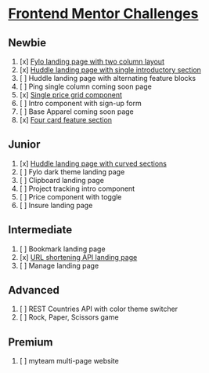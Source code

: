 # [Frontend Mentor Challenges](https://www.frontendmentor.io/challenges)

## **Newbie**

1. [x] [Fylo landing page with two column layout](https://frontendmentor-fylo-landing-page-two-column-layout.netlify.com/)
2. [x] [Huddle landing page with single introductory section](https://frontendmentor-huddle-landing-page-single-introductory-section.netlify.com/)
3. [ ] Huddle landing page with alternating feature blocks
4. [ ] Ping single column coming soon page
5. [x] [Single price grid component](https://frontendmentor-single-price-grid-component.netlify.com/)
6. [ ] Intro component with sign-up form
7. [ ] Base Apparel coming soon page
8. [x] [Four card feature section](https://frontendmentor-four-card-feature.netlify.com/)

## **Junior**

1. [x] [Huddle landing page with curved sections](https://frontendmentor-huddle-landing-page-curved-sections.netlify.com/)
2. [ ] Fylo dark theme landing page
3. [ ] Clipboard landing page
4. [ ] Project tracking intro component
5. [ ] Price component with toggle
6. [ ] Insure landing page

## **Intermediate**

1. [ ] Bookmark landing page
2. [x] [URL shortening API landing page](http://hooiyancodes-shortly.netlify.com/)
3. [ ] Manage landing page

## **Advanced**

1. [ ] REST Countries API with color theme switcher
2. [ ] Rock, Paper, Scissors game

## **Premium**
1. [ ] myteam multi-page website
